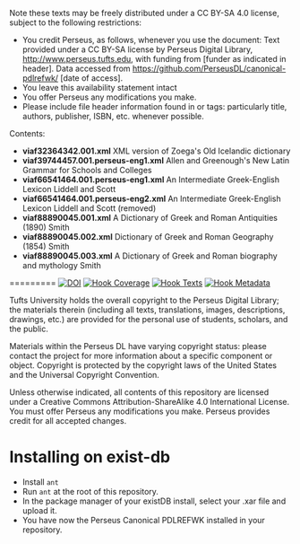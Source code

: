 Note these texts may be freely distributed under a CC BY-SA 4.0 license, subject to the following restrictions: 

- You credit Perseus, as follows, whenever you use the document:
    Text provided under a CC BY-SA license by Perseus Digital Library, http://www.perseus.tufts.edu, with funding from [funder as indicated in header].
    Data accessed from https://github.com/PerseusDL/canonical-pdlrefwk/ [date of access].
- You leave this availability statement intact
- You offer Perseus any modifications you make.
- Please include file header information found in <fileDesc> or <sourceDesc> tags: particularly title, authors, publisher, ISBN, etc.
whenever possible.

Contents:
- **viaf32364342.001.xml** XML version of Zoega's Old Icelandic dictionary
- **viaf39744457.001.perseus-eng1.xml** Allen and Greenough's New Latin Grammar for Schools and Colleges
- **viaf66541464.001.perseus-eng1.xml** An Intermediate Greek-English Lexicon Liddell and Scott
- **viaf66541464.001.perseus-eng2.xml** An Intermediate Greek-English Lexicon Liddell and Scott (removed)
- **viaf88890045.001.xml** A Dictionary of Greek and Roman Antiquities (1890) Smith
- **viaf88890045.002.xml** Dictionary of Greek and Roman Geography (1854) Smith
- **viaf88890045.003.xml** A Dictionary of Greek and Roman biography and mythology Smith
  
=========
[![DOI](https://zenodo.org/badge/56595003.svg)](https://zenodo.org/badge/latestdoi/56595003)
[![Hook Coverage](http://ci.perseids.org/api/hook/v2.0/badges/PerseusDL/canonical-pdlrefwk/coverage.svg)](http://ci.perseids.org/repo/PerseusDL/canonical-pdlrefwk)
[![Hook Texts](http://ci.perseids.org/api/hook/v2.0/badges/PerseusDL/canonical-pdlrefwk/texts.svg)](http://ci.perseids.org/repo/PerseusDL/canonical-pdlrefwk)
[![Hook Metadata](http://ci.perseids.org/api/hook/v2.0/badges/PerseusDL/canonical-pdlrefwk/metadata.svg)](http://ci.perseids.org/repo/PerseusDL/canonical-pdlrefwk)

Tufts University holds the overall copyright to the Perseus Digital Library; the materials therein (including all texts, translations, images, descriptions, drawings, etc.) are provided for the personal use of students, scholars, and the public. 

Materials within the Perseus DL have varying copyright status: please contact the project for more information about a specific component or object.  Copyright is protected by the copyright laws of the United States and the Universal Copyright Convention. 

Unless otherwise indicated, all contents of this repository are licensed under a Creative Commons Attribution-ShareAlike 4.0 International License. You must  offer Perseus any modifications you make. Perseus provides credit for all accepted changes.

# Installing on exist-db

- Install `ant`
- Run `ant` at the root of this repository.
- In the package manager of your existDB install, select your .xar file and upload it.
- You have now the Perseus Canonical PDLREFWK installed in your repository.
